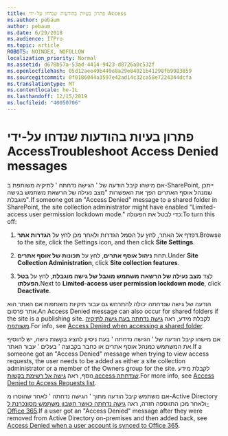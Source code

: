 ```yaml
---
title: פתרון בעיות בהודעות שנדחו על-ידי Access
ms.author: pebaum
author: pebaum
ms.date: 6/29/2018
ms.audience: ITPro
ms.topic: article
ROBOTS: NOINDEX, NOFOLLOW
localization_priority: Normal
ms.assetid: d678b57a-53ad-4414-9423-d8726a0c532f
ms.openlocfilehash: 05d12aee49b449e8a29e84021b41298fb9983859
ms.sourcegitcommit: 0f0186044a3597e42ad14c32ca58e7224344dcfa
ms.translationtype: MT
ms.contentlocale: he-IL
ms.lasthandoff: 12/15/2019
ms.locfileid: "40050706"
---
```

# <a name="troubleshoot-access-denied-messages"></a><span data-ttu-id="d3123-102">פתרון בעיות בהודעות שנדחו על-ידי Access</span><span class="sxs-lookup"><span data-stu-id="d3123-102">Troubleshoot Access Denied messages</span></span>

<span data-ttu-id="d3123-103">אם מישהו קיבל הודעה של ' הגישה נדחתה ' לתיקיה משותפת ב-SharePoint, ייתכן שמנהל אוסף האתרים הפך את האפשרות "מצב נעילה של הרשאת משתמש בגישה מוגבלת".</span><span class="sxs-lookup"><span data-stu-id="d3123-103">If someone got an "Access Denied" message to a shared folder in SharePoint, the site collection administrator might have enabled "Limited-access user permission lockdown mode."</span></span> <span data-ttu-id="d3123-104">כדי לבטל את הפעולה:</span><span class="sxs-lookup"><span data-stu-id="d3123-104">To turn this off:</span></span> 
  
1. <span data-ttu-id="d3123-105">דפדף אל האתר, לחץ על הסמל הגדרות ולאחר מכן לחץ על **הגדרות אתר**.</span><span class="sxs-lookup"><span data-stu-id="d3123-105">Browse to the site, click the Settings icon, and then click **Site Settings**.</span></span>
    
2. <span data-ttu-id="d3123-106">תחת **ניהול אוסף אתרים**, לחץ על **תכונות של אוסף אתרים**.</span><span class="sxs-lookup"><span data-stu-id="d3123-106">Under **Site Collection Administration**, click **Site collection features**.</span></span>
    
3. <span data-ttu-id="d3123-107">לצד **מצב נעילה של הרשאת משתמש מוגבל של גישה מוגבלת**, לחץ על **בטל הפעלתו**.</span><span class="sxs-lookup"><span data-stu-id="d3123-107">Next to **Limited-access user permission lockdown mode**, click **Deactivate**.</span></span>
    
<span data-ttu-id="d3123-108">הודעה של גישה שנדחתה יכולה להתרחש גם עבור תיקיות משותפות אם האתר הוא אתר פרסום.</span><span class="sxs-lookup"><span data-stu-id="d3123-108">An Access Denied message can also occur for shared folders if the site is a publishing site.</span></span> <span data-ttu-id="d3123-109">לקבלת מידע, ראה [גישה נדחתה בעת גישה לתיקיה משותפת](https://go.microsoft.com/fwlink/?linkid=2004317).</span><span class="sxs-lookup"><span data-stu-id="d3123-109">For info, see [Access Denied when accessing a shared folder](https://go.microsoft.com/fwlink/?linkid=2004317).</span></span>
  
<span data-ttu-id="d3123-110">אם מישהו קיבל הודעה של ' הגישה נדחתה ' בעת ניסיון להציג בקשות גישה, יש להוסיף את המשתמש כמנהל אוסף אתרים או כחבר בקבוצה ' בעלים ' עבור האתר.</span><span class="sxs-lookup"><span data-stu-id="d3123-110">If a someone got an "Access Denied" message when trying to view access requests, the user needs to be added as either a site collection administrator or a member of the Owners group for the site.</span></span> <span data-ttu-id="d3123-111">לקבלת מידע נוסף, ראה [גישה אל רשימת בקשות access שנדחתה](https://go.microsoft.com/fwlink/?linkid=2004220).</span><span class="sxs-lookup"><span data-stu-id="d3123-111">For more info, see [Access Denied to Access Requests list](https://go.microsoft.com/fwlink/?linkid=2004220).</span></span>
  
<span data-ttu-id="d3123-112">אם משתמש קיבל הודעה מתוך ' הגישה נדחתה ' לאחר שהוסרו מ-Active Directory ולאחר מכן התווספה חזרה, ראה [גישה נדחתה כאשר חשבון משתמש מסונכרנת ל-Office 365](https://go.microsoft.com/fwlink/?linkid=2004318).</span><span class="sxs-lookup"><span data-stu-id="d3123-112">If a user got an "Access Denied" message after they were removed from Active Directory on-premises and then added back, see [Access Denied when a user account is synced to Office 365](https://go.microsoft.com/fwlink/?linkid=2004318).</span></span>
  

